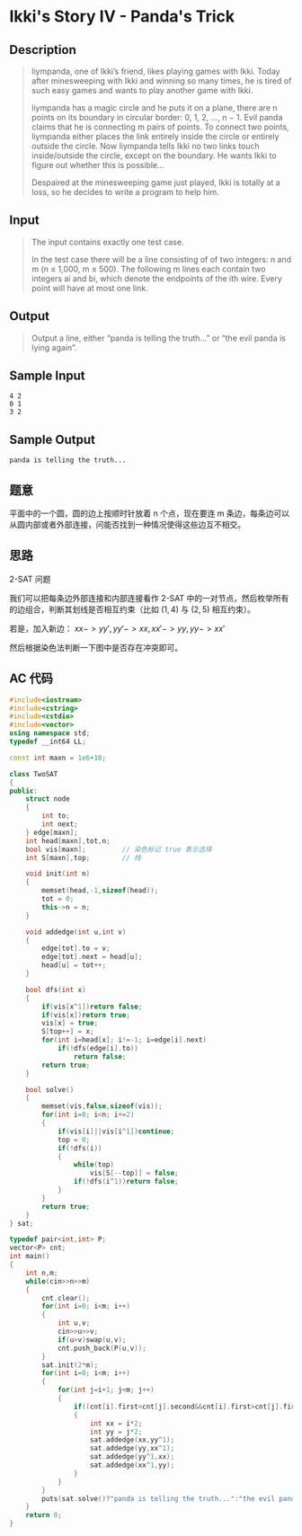 # Ikki's Story IV - Panda's Trick

## **Description**

> liympanda, one of Ikki’s friend, likes playing games with Ikki. Today after minesweeping with Ikki and winning so many times, he is tired of such easy games and wants to play another game with Ikki.
>
> liympanda has a magic circle and he puts it on a plane, there are n points on its boundary in circular border: 0, 1, 2, …, n − 1. Evil panda claims that he is connecting m pairs of points. To connect two points, liympanda either places the link entirely inside the circle or entirely outside the circle. Now liympanda tells Ikki no two links touch inside/outside the circle, except on the boundary. He wants Ikki to figure out whether this is possible…
>
> Despaired at the minesweeping game just played, Ikki is totally at a loss, so he decides to write a program to help him.



## **Input**

> The input contains exactly one test case.
>
> In the test case there will be a line consisting of of two integers: n and m (n ≤ 1,000, m ≤ 500). The following m lines each contain two integers ai and bi, which denote the endpoints of the ith wire. Every point will have at most one link.



## **Output**

> Output a line, either “panda is telling the truth...” or “the evil panda is lying again”.



## **Sample Input**

    4 2
    0 1
    3 2



## **Sample Output**

    panda is telling the truth...



## **题意**

平面中的一个圆，圆的边上按顺时针放着 n 个点，现在要连 m 条边，每条边可以从圆内部或者外部连接，问能否找到一种情况使得这些边互不相交。



## **思路**

2-SAT 问题

我们可以把每条边外部连接和内部连接看作 2-SAT 中的一对节点，然后枚举所有的边组合，判断其划线是否相互约束（比如 $(1,4)$ 与 $(2,5)$ 相互约束）。

若是，加入新边： $xx->yy',yy'->xx,xx'->yy,yy->xx'$

然后根据染色法判断一下图中是否存在冲突即可。



## **AC 代码**

```cpp
#include<iostream>
#include<cstring>
#include<cstdio>
#include<vector>
using namespace std;
typedef __int64 LL;

const int maxn = 1e6+10;

class TwoSAT
{
public:
    struct node
    {
        int to;
        int next;
    } edge[maxn];
    int head[maxn],tot,n;
    bool vis[maxn];         // 染色标记 true 表示选择
    int S[maxn],top;        // 栈

    void init(int n)
    {
        memset(head,-1,sizeof(head));
        tot = 0;
        this->n = n;
    }

    void addedge(int u,int v)
    {
        edge[tot].to = v;
        edge[tot].next = head[u];
        head[u] = tot++;
    }

    bool dfs(int x)
    {
        if(vis[x^1])return false;
        if(vis[x])return true;
        vis[x] = true;
        S[top++] = x;
        for(int i=head[x]; i!=-1; i=edge[i].next)
            if(!dfs(edge[i].to))
                return false;
        return true;
    }

    bool solve()
    {
        memset(vis,false,sizeof(vis));
        for(int i=0; i<n; i+=2)
        {
            if(vis[i]||vis[i^1])continue;
            top = 0;
            if(!dfs(i))
            {
                while(top)
                    vis[S[--top]] = false;
                if(!dfs(i^1))return false;
            }
        }
        return true;
    }
} sat;

typedef pair<int,int> P;
vector<P> cnt;
int main()
{
    int n,m;
    while(cin>>n>>m)
    {
        cnt.clear();
        for(int i=0; i<m; i++)
        {
            int u,v;
            cin>>u>>v;
            if(u>v)swap(u,v);
            cnt.push_back(P(u,v));
        }
        sat.init(2*m);
        for(int i=0; i<m; i++)
        {
            for(int j=i+1; j<m; j++)
            {
                if((cnt[i].first<cnt[j].second&&cnt[i].first>cnt[j].first&&cnt[i].second>cnt[j].second)||(cnt[i].second<cnt[j].second&&cnt[i].second>cnt[j].first&&cnt[i].first<cnt[j].first))
                {
                    int xx = i*2;
                    int yy = j*2;
                    sat.addedge(xx,yy^1);
                    sat.addedge(yy,xx^1);
                    sat.addedge(yy^1,xx);
                    sat.addedge(xx^1,yy);
                }
            }
        }
        puts(sat.solve()?"panda is telling the truth...":"the evil panda is lying again");
    }
    return 0;
}
```

